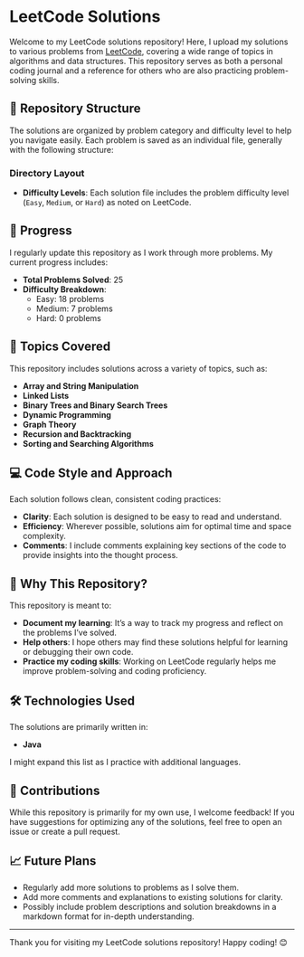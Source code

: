 # LeetCode Solutions

Welcome to my LeetCode solutions repository! Here, I upload my solutions to various problems from [LeetCode](https://leetcode.com/), covering a wide range of topics in algorithms and data structures. This repository serves as both a personal coding journal and a reference for others who are also practicing problem-solving skills.

## 📂 Repository Structure

The solutions are organized by problem category and difficulty level to help you navigate easily. Each problem is saved as an individual file, generally with the following structure:


### Directory Layout

- **Difficulty Levels**: Each solution file includes the problem difficulty level (`Easy`, `Medium`, or `Hard`) as noted on LeetCode.

## 🚀 Progress

I regularly update this repository as I work through more problems. My current progress includes:
- **Total Problems Solved**: 25
- **Difficulty Breakdown**:
  - Easy: 18 problems
  - Medium: 7 problems
  - Hard: 0 problems

## 📌 Topics Covered

This repository includes solutions across a variety of topics, such as:
- **Array and String Manipulation**
- **Linked Lists**
- **Binary Trees and Binary Search Trees**
- **Dynamic Programming**
- **Graph Theory**
- **Recursion and Backtracking**
- **Sorting and Searching Algorithms**
  
## 💻 Code Style and Approach

Each solution follows clean, consistent coding practices:
- **Clarity**: Each solution is designed to be easy to read and understand.
- **Efficiency**: Wherever possible, solutions aim for optimal time and space complexity.
- **Comments**: I include comments explaining key sections of the code to provide insights into the thought process.

## 🌟 Why This Repository?

This repository is meant to:
- **Document my learning**: It’s a way to track my progress and reflect on the problems I’ve solved.
- **Help others**: I hope others may find these solutions helpful for learning or debugging their own code.
- **Practice my coding skills**: Working on LeetCode regularly helps me improve problem-solving and coding proficiency.

## 🛠️ Technologies Used

The solutions are primarily written in:
- **Java**

I might expand this list as I practice with additional languages.

## 🤝 Contributions

While this repository is primarily for my own use, I welcome feedback! If you have suggestions for optimizing any of the solutions, feel free to open an issue or create a pull request.

## 📈 Future Plans

- Regularly add more solutions to problems as I solve them.
- Add more comments and explanations to existing solutions for clarity.
- Possibly include problem descriptions and solution breakdowns in a markdown format for in-depth understanding.

---

Thank you for visiting my LeetCode solutions repository! Happy coding! 😊
